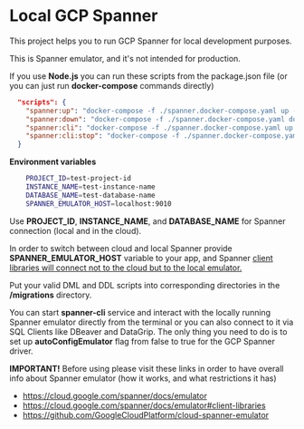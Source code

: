 # Local GCP Spanner

This project helps you to run GCP Spanner for local development purposes.

This is Spanner emulator, and it's not intended for production.

If you use **Node.js** you can run these scripts from the package.json file (or you can just run **docker-compose** commands directly)

```JSON
  "scripts": {
    "spanner:up": "docker-compose -f ./spanner.docker-compose.yaml up --build spanner gcloud",
    "spanner:down": "docker-compose -f ./spanner.docker-compose.yaml down --remove-orphans",
    "spanner:cli": "docker-compose -f ./spanner.docker-compose.yaml up -d spanner-cli && docker attach spanner-cli",
    "spanner:cli:stop": "docker-compose -f ./spanner.docker-compose.yaml stop spanner-cli"
  }
```

**Environment variables**

```bash
    PROJECT_ID=test-project-id
    INSTANCE_NAME=test-instance-name
    DATABASE_NAME=test-database-name
    SPANNER_EMULATOR_HOST=localhost:9010
```

Use **PROJECT_ID**, **INSTANCE_NAME**, and **DATABASE_NAME** for Spanner connection (local and in the cloud).

In order to switch between cloud and local Spanner provide **SPANNER_EMULATOR_HOST** variable to your app, and Spanner [client libraries will connect not to the cloud but to the local emulator.](https://cloud.google.com/spanner/docs/emulator#client-libraries)

Put your valid DML and DDL scripts into corresponding directories in the **/migrations** directory.

You can start **spanner-cli** service and interact with the locally running Spanner emulator directly from the terminal or you can also connect to it via SQL Clients like DBeaver and DataGrip. The only thing you need to do is to set up **autoConfigEmulator** flag from false to true for the GCP Spanner driver.

**IMPORTANT!** Before using please visit these links in order to have overall info about Spanner emulator (how it works, and what restrictions it has)

- https://cloud.google.com/spanner/docs/emulator
- https://cloud.google.com/spanner/docs/emulator#client-libraries
- https://github.com/GoogleCloudPlatform/cloud-spanner-emulator